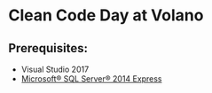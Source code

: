 # Clean Code Day at Volano

## Prerequisites: 

- Visual Studio 2017
- [Microsoft® SQL Server® 2014 Express](https://www.microsoft.com/en-us/download/details.aspx?id=42299)
